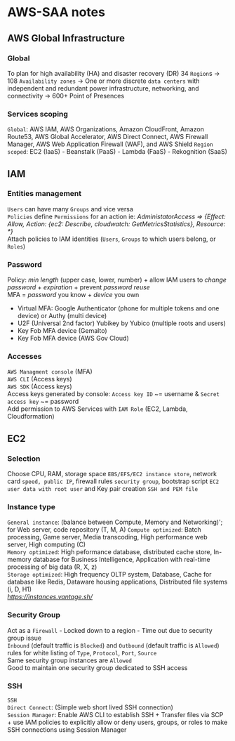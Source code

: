 # AWS-SAA notes

## AWS Global Infrastructure

### Global
To plan for high availability (HA) and disaster recovery (DR)
34 `Region`s -> 108 `Availability zones` -> One or more discrete `data centers` with independent and redundant power infrastructure, networking, and connectivity -> 600+ Point of Presences  

### Services scoping
`Global`: AWS IAM, AWS Organizations, Amazon CloudFront, Amazon Route53, AWS Global Accelerator, AWS Direct Connect, AWS Firewall Manager, AWS Web Application Firewall (WAF), and AWS Shield
`Region scoped`: EC2 (IaaS) - Beanstalk (PaaS) - Lambda (FaaS) - Rekognition (SaaS)  

## IAM

### Entities management
`Users` can have many `Groups` and vice versa  
`Policies` define `Permissions` for an action ie: _AdministatorAccess => {Effect: Allow,  Action: {ec2: Describe, cloudwatch: GetMetricsStatistics},  Resource: *}_  
Attach policies to IAM identities (`Users`, `Groups` to which users belong, or `Roles`)  

### Password
Policy: _min length_ (upper case, lower, number) + allow IAM users to _change password_ + _expiration_ + prevent _password reuse_  
MFA = _password_ you know + _device_ you own  
- Virtual MFA: Google Authenticator (phone for multiple tokens and one device) or Authy (multi device)
- U2F (Universal 2nd factor) Yubikey by Yubico (multiple roots and users)
- Key Fob MFA device (Gemalto)  
- Key Fob MFA device (AWS Gov Cloud)  

### Accesses
`AWS Managment console` (MFA)  
`AWS CLI` (Access keys)  
`AWS SDK` (Access keys)  
Access keys generated by console: `Access key ID` ~= username & `Secret access key` ~= password  
Add permission to AWS Services with `IAM Role` (EC2, Lambda, Cloudformation)  


## EC2

### Selection

Choose CPU, RAM, storage space `EBS/EFS/EC2 instance store`, network card `speed, public IP`, firewall rules `security group`, bootstrap script `EC2 user data with root user` and Key pair creation `SSH and PEM file`

### Instance type

`General instance`: (balance between Compute, Memory and Networking)'; for Web server, code repository (T, M, A)
`Compute optimized`: Batch processing, Game server, Media transcoding, High performance web server, High computing (C)  
`Memory optimized`: High peformance database, distributed cache store, In-memory database for Business Intelligence, Application with real-time processing of big data (R, X, z)  
`Storage optimized`: High frequency OLTP system, Database, Cache for database like Redis, Dataware housing applications, Distributed file systems (i, D, H1)  
*https://instances.vantage.sh/*

### Security Group

Act as a `Firewall` - Locked down to a region - Time out due to security group issue  
`Inbound` (default traffic is `Blocked`) and `Outbound` (default traffic is `Allowed`) rules for white listing of `Type`, `Protocol`, `Port`, `Source`  
Same security group instances are `Allowed`  
Good to maintain one security group dedicated to SSH access  

### SSH

`SSH`  
`Direct Connect`: (Simple web short lived SSH connection)  
`Session Manager`: Enable AWS CLI to establish SSH + Transfer files via SCP + use IAM policies to explicitly allow or deny users, groups, or roles to make SSH connections using Session Manager  




